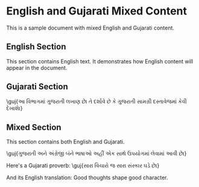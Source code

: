 # English and Gujarati Mixed Content

This is a sample document with mixed English and Gujarati content.

## English Section

This section contains English text. It demonstrates how English content will appear in the document.

## Gujarati Section

\guj{આ વિભાગમાં ગુજરાતી લખાણ છે। તે દર્શાવે છે કે ગુજરાતી સામગ્રી દસ્તાવેજમાં કેવી દેખાશે।}

## Mixed Section

This section contains both English and Gujarati.

\guj{ગુજરાતી અને અંગ્રેજી બંને ભાષાઓ અહીં એક સાથે ઉપયોગમાં લેવામાં આવી છે।}

Here's a Gujarati proverb: \guj{સારા વિચારો જ સારા સંસ્કાર ઘડે છે।}

And its English translation: Good thoughts shape good character.
